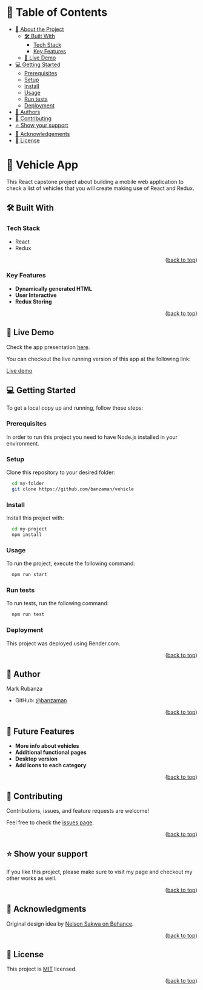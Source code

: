<a name="readme-top"></a>

# 📗 Table of Contents

- [📖 About the Project](#about-project)
  - [🛠 Built With](#built-with)
    - [Tech Stack](#tech-stack)
    - [Key Features](#key-features)
  - [🚀 Live Demo](#live-demo)
- [💻 Getting Started](#getting-started)
  - [Prerequisites](#prerequisites)
  - [Setup](#setup)
  - [Install](#install)
  - [Usage](#usage)
  - [Run tests](#run-tests)
  - [Deployment](#deployment)
- [👤 Authors](#author)
- [🤝 Contributing](#contributing)
- [⭐️ Show your support](#support)
- [🙏 Acknowledgements](#acknowledgements)
- [📝 License](#license)

<!-- PROJECT DESCRIPTION -->

# 📖 Vehicle App <a name="about-project"></a>

This React capstone project about building a mobile web application to check a list of vehicles that you will create making use of React and Redux.
## 🛠 Built With <a name="built-with"></a>

### Tech Stack <a name="tech-stack"></a>

<ul>
  <li>React</li>
  <li>Redux</li>
</ul>

<p align="right">(<a href="#readme-top">back to top</a>)</p>

### Key Features <a name="key-features"></a>

- **Dynamically generated HTML**
- **User Interactive**
- **Redux Storing**

<p align="right">(<a href="#readme-top">back to top</a>)</p>

<!-- LIVE DEMO -->

## 🚀 Live Demo <a name="live-demo"></a>

Check the app presentation [here](https://www.loom.com/share/040cc1e271ce4616a0c751dd1830ecd0).

You can checkout the live running version of this app at the following link:

[Live demo](https://vehicles-app.onrender.com/)

<!-- GETTING STARTED -->

## 💻 Getting Started <a name="getting-started"></a>

To get a local copy up and running, follow these steps:

### Prerequisites

In order to run this project you need to have Node.js installed in your environment.

### Setup

Clone this repository to your desired folder:

```sh
  cd my-folder
  git clone https://github.com/banzaman/vehicle
```

### Install

Install this project with:

```sh
  cd my-project
  npm install
```

### Usage

To run the project, execute the following command:

```sh
  npm run start
```

### Run tests

To run tests, run the following command:

```sh
  npm run test
```

### Deployment

This project was deployed using Render.com.

<p align="right">(<a href="#readme-top">back to top</a>)</p>

<!-- AUTHOR -->

## 👤 Author <a name="author"></a>

Mark Rubanza

- GitHub: [@banzaman](https://github.com/banzaman)

<p align="right">(<a href="#readme-top">back to top</a>)</p>

<!-- FUTURE FEATURES -->

## 🔭 Future Features <a name="future-features"></a>

- **More info about vehicles**
- **Additional functional pages**
- **Desktop version**
- **Add Icons to each category**

<p align="right">(<a href="#readme-top">back to top</a>)</p>

<!-- CONTRIBUTING -->

## 🤝 Contributing <a name="contributing"></a>

Contributions, issues, and feature requests are welcome!

Feel free to check the [issues page](https://github.com/banzaman/vehicle/issues).

<p align="right">(<a href="#readme-top">back to top</a>)</p>

<!-- SUPPORT -->

## ⭐️ Show your support <a name="support"></a>

If you like this project, please make sure to visit my page and checkout my other works as well.

<p align="right">(<a href="#readme-top">back to top</a>)</p>

<!-- ACKNOWLEDGEMENTS -->

## 🙏 Acknowledgments <a name="acknowledgements"></a>

Original design idea by [Nelson Sakwa on Behance](https://www.behance.net/gallery/31579789/Ballhead-App-%28Free-PSDs%29).

<p align="right">(<a href="#readme-top">back to top</a>)<tra/p>

<!-- LICENSE -->

## 📝 License <a name="license"></a>

This project is [MIT](./MIT.md) licensed.

<p align="right">(<a href="#readme-top">back to top</a>)</p>
